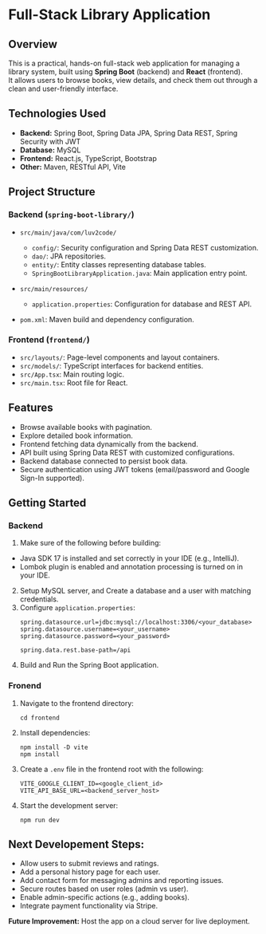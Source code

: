 # Full-Stack Library Application
## Overview

This is a practical, hands-on full-stack web application for managing a library system, built using **Spring Boot** (backend) and **React** (frontend).  
It allows users to browse books, view details, and check them out through a clean and user-friendly interface.

## Technologies Used
- **Backend:** Spring Boot, Spring Data JPA, Spring Data REST, Spring Security with JWT  
- **Database:** MySQL  
- **Frontend:** React.js, TypeScript, Bootstrap  
- **Other:** Maven, RESTful API, Vite


## Project Structure

### Backend (`spring-boot-library/`)
- `src/main/java/com/luv2code/`  
  - `config/`: Security configuration and Spring Data REST customization.
  - `dao/`: JPA repositories.  
  - `entity/`: Entity classes representing database tables.  
  - `SpringBootLibraryApplication.java`: Main application entry point.
  
- `src/main/resources/`  
  - `application.properties`: Configuration for database and REST API.  

- `pom.xml`: Maven build and dependency configuration.

### Frontend (`frontend/`)
- `src/layouts/`: Page-level components and layout containers.  
- `src/models/`: TypeScript interfaces for backend entities.  
- `src/App.tsx`: Main routing logic.  
- `src/main.tsx`: Root file for React.

## Features
 - Browse available books with pagination.
 - Explore detailed book information.
 - Frontend fetching data dynamically from the backend.
 - API built using Spring Data REST with customized configurations.
 - Backend database connected to persist book data.
 - Secure authentication using JWT tokens (email/password and Google Sign-In supported).

## Getting Started
### Backend
1. Make sure of the following before building:
 - Java SDK 17 is installed and set correctly in your IDE (e.g., IntelliJ).
 - Lombok plugin is enabled and annotation processing is turned on in your IDE.
2. Setup MySQL server, and Create a database and a user with matching credentials.
3. Configure `application.properties`:
   ```
   spring.datasource.url=jdbc:mysql://localhost:3306/<your_database>
   spring.datasource.username=<your_username>
   spring.datasource.password=<your_password>

   spring.data.rest.base-path=/api
   
   ```
4. Build and Run the Spring Boot application.

### Fronend
1. Navigate to the frontend directory:
   ```
   cd frontend
   ```
2. Install dependencies:
   ```
   npm install -D vite
   npm install
   ```
3. Create a `.env` file in the frontend root with the following:
   ```
   VITE_GOOGLE_CLIENT_ID=<google_client_id>
   VITE_API_BASE_URL=<backend_server_host>
   ```
5. Start the development server:
   ```
   npm run dev
   ```

## Next Developement Steps:
- Allow users to submit reviews and ratings.
- Add a personal history page for each user.
- Add contact form for messaging admins and reporting issues.
- Secure routes based on user roles (admin vs user).
- Enable admin-specific actions (e.g., adding books).
- Integrate payment functionality via Stripe.

**Future Improvement:** Host the app on a cloud server for live deployment. 
